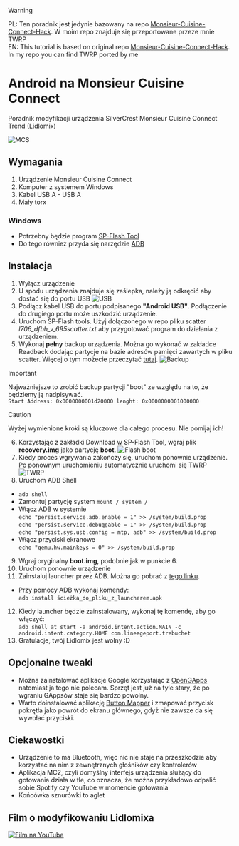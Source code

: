 > [!WARNING]
> PL: Ten poradnik jest jedynie bazowany na repo [Monsieur-Cuisine-Connect-Hack](https://github.com/EliasKotlyar/Monsieur-Cuisine-Connect-Hack). W moim repo znajduje się przeportowane przeze mnie TWRP\
> EN: This tutorial is based on original repo [Monsieur-Cuisine-Connect-Hack](https://github.com/EliasKotlyar/Monsieur-Cuisine-Connect-Hack). In my repo you can find TWRP ported by me


# Android na Monsieur Cuisine Connect
Poradnik modyfikacji urządzenia SilverCrest Monsieur Cuisine Connect Trend (Lidlomix)

![MCS](/assets/mcs.png)

## Wymagania
1. Urządzenie Monsieur Cuisine Connect
2. Komputer z systemem Windows
3. Kabel USB A - USB A
4. Mały torx 

### Windows 
* Potrzebny będzie program [SP-Flash Tool](https://spflashtool.com/)
* Do tego również przyda się narzędzie [ADB](https://xdaforums.com/t/tool-minimal-adb-and-fastboot-2-9-18.2317790/) 

## Instalacja 

1. Wyłącz urządzenie
2. U spodu urządzenia znajduje się zaślepka, należy ją odkręcić aby dostać się do portu USB 
![USB](/assets/usb.png)
3. Podłącz kabel USB do portu podpisanego **"Android USB"**. Podłączenie do drugiego portu może uszkodzić urządzenie. 
4. Uruchom SP-Flash tools. Użyj dołączonego w repo pliku scatter *l706_dfbh_v_695scatter.txt* aby przygotować program do działania z urządzeniem. 
5. Wykonaj **pełny** backup urządzenia. Można go wykonać w zakładce Readback dodając partycje na bazie adresów pamięci zawartych w pliku scatter. Więcej o tym możecie przeczytać [tutaj](https://www.hovatek.com/forum/thread-526.html).
![Backup](/assets/backup.png)

> [!IMPORTANT]
> Najważniejsze to zrobić backup partycji "boot" ze względu na to, że będziemy ją nadpisywać. \
>``Start Address: 0x0000000001d20000 lenght: 0x0000000001000000``

> [!CAUTION]
> Wyżej wymienione kroki są kluczowe dla całego procesu. Nie pomijaj ich!

6. Korzystając z zakładki Download w SP-Flash Tool, wgraj plik **recovery.img** jako partycję **boot**. 
![Flash boot](/assets/boot.png)
7. Kiedy proces wgrywania zakończy się, uruchom ponownie urządzenie. Po ponownym uruchomieniu automatycznie uruchomi się TWRP
![TWRP](/assets/twrp.png)
8. Uruchom ADB Shell 
* ``adb shell``
* Zamontuj partycję system ``mount / system /``
* Włącz ADB w systemie\
``echo "persist.service.adb.enable = 1" >> /system/build.prop``\
``echo "persist.service.debuggable = 1" >> /system/build.prop``\
``echo "persist.sys.usb.config = mtp, adb" >> /system/build.prop``
* Włącz przyciski ekranowe\
``echo "qemu.hw.mainkeys = 0" >> /system/build.prop``
9. Wgraj oryginalny **boot.img**, podobnie jak w punkcie 6.
10. Uruchom ponownie urządzenie 
11. Zainstaluj launcher przez ADB. Można go pobrać z [tego linku](https://www.apkmirror.com/apk/cyanogenmod/trebuchet-2/trebuchet-2-8-1-0-16-release/trebuchet-8-1-0-16-android-apk-download/).
* Przy pomocy ADB wykonaj komendy:\
``adb install ścieżka_do_pliku_z_launcherem.apk``
12. Kiedy launcher będzie zainstalowany, wykonaj tę komendę, aby go włączyć:\
``adb shell at start -a android.intent.action.MAIN -c android.intent.category.HOME com.lineageport.trebuchet``
13. Gratulacje, twój Lidlomix jest wolny :D

## Opcjonalne tweaki 

* Można zainstalować aplikacje Google korzystając z [OpenGApps](https://opengapps.org/) natomiast ja tego nie polecam. Sprzęt jest już na tyle stary, że po wgraniu GAppsów staje się bardzo powolny. 
* Warto doinstalować aplikację [Button Mapper](https://www.apkmirror.com/apk/flar2/button-mapper-remap-your-keys/button-mapper-remap-your-keys-3-35-release/) i zmapować przycisk pokrętła jako powrót do ekranu głównego, gdyż nie zawsze da się wywołać przyciski.

## Ciekawostki

* Urządzenie to ma Bluetooth, więc nic nie staje na przeszkodzie aby korzystać na nim z zewnętrznych głośników czy kontrolerów
* Aplikacja MC2, czyli domyślny interfejs urządzenia służący do gotowania działa w tle, co oznacza, że można przykładowo odpalić sobie Spotify czy YouTube w momencie gotowania
* Końcówka sznurówki to aglet 

## Film o modyfikowaniu Lidlomixa
[![Film na YouTube](https://img.youtube.com/vi/OsJuSz2_-0Y/0.jpg)](https://www.youtube.com/watch?v=OsJuSz2_-0Y)
